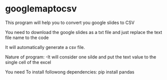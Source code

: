 # googlemaptocsv
This program will help you to convert you google slides to CSV


You need to download the google slides as a txt file and just replace the text file name to the code

It will automatically generate a csv file.

Nature of program:
-It will consider one silde and put the text value to the single cell of the excel

You need To install followong dependencies:
pip install pandas
